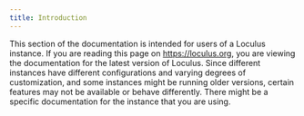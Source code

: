 ```yaml
---
title: Introduction
---
```


This section of the documentation is intended for users of a Loculus instance. If you are reading this page on https://loculus.org, you are viewing the documentation for the latest version of Loculus. Since different instances have different configurations and varying degrees of customization, and some instances might be running older versions, certain features may not be available or behave differently. There might be a specific documentation for the instance that you are using.
